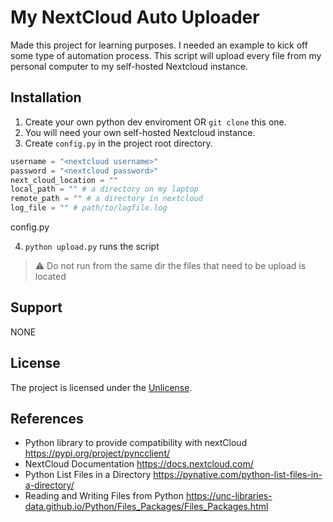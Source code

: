 # My NextCloud Auto Uploader

Made this project for learning purposes. I needed an example to kick off some type of automation process. This script will upload every file from my personal computer to my self-hosted Nextcloud instance.

## Installation

1. Create your own python dev enviroment OR `git clone` this one.
2. You will need your own self-hosted Nextcloud instance.
3. Create `config.py` in the project root directory. 

```py
username = "<nextcloud username>"
password = "<nextcloud password>"
next_cloud_location = ""
local_path = "" # a directory on my laptop
remote_path = "" # a directory in nextcloud
log_file = "" # path/to/logfile.log
```
config.py

4. `python upload.py` runs the script
 
> :warning: Do not run from the same dir the files that need to be upload is located
 


## Support

NONE

## License

The project is licensed under the [Unlicense](https://unlicense.org/).

## References

- Python library to provide compatibility with nextCloud https://pypi.org/project/pyncclient/
- NextCloud Documentation https://docs.nextcloud.com/
- Python List Files in a Directory https://pynative.com/python-list-files-in-a-directory/
- Reading and Writing Files from Python https://unc-libraries-data.github.io/Python/Files_Packages/Files_Packages.html


